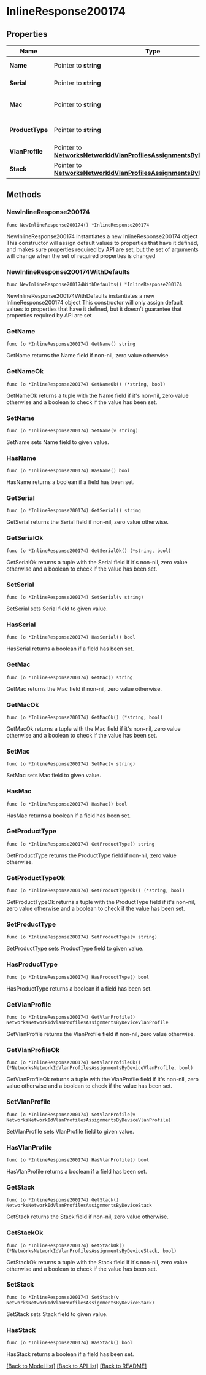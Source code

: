 # InlineResponse200174

## Properties

Name | Type | Description | Notes
------------ | ------------- | ------------- | -------------
**Name** | Pointer to **string** | Name of the Device | [optional] 
**Serial** | Pointer to **string** | Serial of the Device | [optional] 
**Mac** | Pointer to **string** | MAC address of the device | [optional] 
**ProductType** | Pointer to **string** | The product type | [optional] 
**VlanProfile** | Pointer to [**NetworksNetworkIdVlanProfilesAssignmentsByDeviceVlanProfile**](NetworksNetworkIdVlanProfilesAssignmentsByDeviceVlanProfile.md) |  | [optional] 
**Stack** | Pointer to [**NetworksNetworkIdVlanProfilesAssignmentsByDeviceStack**](NetworksNetworkIdVlanProfilesAssignmentsByDeviceStack.md) |  | [optional] 

## Methods

### NewInlineResponse200174

`func NewInlineResponse200174() *InlineResponse200174`

NewInlineResponse200174 instantiates a new InlineResponse200174 object
This constructor will assign default values to properties that have it defined,
and makes sure properties required by API are set, but the set of arguments
will change when the set of required properties is changed

### NewInlineResponse200174WithDefaults

`func NewInlineResponse200174WithDefaults() *InlineResponse200174`

NewInlineResponse200174WithDefaults instantiates a new InlineResponse200174 object
This constructor will only assign default values to properties that have it defined,
but it doesn't guarantee that properties required by API are set

### GetName

`func (o *InlineResponse200174) GetName() string`

GetName returns the Name field if non-nil, zero value otherwise.

### GetNameOk

`func (o *InlineResponse200174) GetNameOk() (*string, bool)`

GetNameOk returns a tuple with the Name field if it's non-nil, zero value otherwise
and a boolean to check if the value has been set.

### SetName

`func (o *InlineResponse200174) SetName(v string)`

SetName sets Name field to given value.

### HasName

`func (o *InlineResponse200174) HasName() bool`

HasName returns a boolean if a field has been set.

### GetSerial

`func (o *InlineResponse200174) GetSerial() string`

GetSerial returns the Serial field if non-nil, zero value otherwise.

### GetSerialOk

`func (o *InlineResponse200174) GetSerialOk() (*string, bool)`

GetSerialOk returns a tuple with the Serial field if it's non-nil, zero value otherwise
and a boolean to check if the value has been set.

### SetSerial

`func (o *InlineResponse200174) SetSerial(v string)`

SetSerial sets Serial field to given value.

### HasSerial

`func (o *InlineResponse200174) HasSerial() bool`

HasSerial returns a boolean if a field has been set.

### GetMac

`func (o *InlineResponse200174) GetMac() string`

GetMac returns the Mac field if non-nil, zero value otherwise.

### GetMacOk

`func (o *InlineResponse200174) GetMacOk() (*string, bool)`

GetMacOk returns a tuple with the Mac field if it's non-nil, zero value otherwise
and a boolean to check if the value has been set.

### SetMac

`func (o *InlineResponse200174) SetMac(v string)`

SetMac sets Mac field to given value.

### HasMac

`func (o *InlineResponse200174) HasMac() bool`

HasMac returns a boolean if a field has been set.

### GetProductType

`func (o *InlineResponse200174) GetProductType() string`

GetProductType returns the ProductType field if non-nil, zero value otherwise.

### GetProductTypeOk

`func (o *InlineResponse200174) GetProductTypeOk() (*string, bool)`

GetProductTypeOk returns a tuple with the ProductType field if it's non-nil, zero value otherwise
and a boolean to check if the value has been set.

### SetProductType

`func (o *InlineResponse200174) SetProductType(v string)`

SetProductType sets ProductType field to given value.

### HasProductType

`func (o *InlineResponse200174) HasProductType() bool`

HasProductType returns a boolean if a field has been set.

### GetVlanProfile

`func (o *InlineResponse200174) GetVlanProfile() NetworksNetworkIdVlanProfilesAssignmentsByDeviceVlanProfile`

GetVlanProfile returns the VlanProfile field if non-nil, zero value otherwise.

### GetVlanProfileOk

`func (o *InlineResponse200174) GetVlanProfileOk() (*NetworksNetworkIdVlanProfilesAssignmentsByDeviceVlanProfile, bool)`

GetVlanProfileOk returns a tuple with the VlanProfile field if it's non-nil, zero value otherwise
and a boolean to check if the value has been set.

### SetVlanProfile

`func (o *InlineResponse200174) SetVlanProfile(v NetworksNetworkIdVlanProfilesAssignmentsByDeviceVlanProfile)`

SetVlanProfile sets VlanProfile field to given value.

### HasVlanProfile

`func (o *InlineResponse200174) HasVlanProfile() bool`

HasVlanProfile returns a boolean if a field has been set.

### GetStack

`func (o *InlineResponse200174) GetStack() NetworksNetworkIdVlanProfilesAssignmentsByDeviceStack`

GetStack returns the Stack field if non-nil, zero value otherwise.

### GetStackOk

`func (o *InlineResponse200174) GetStackOk() (*NetworksNetworkIdVlanProfilesAssignmentsByDeviceStack, bool)`

GetStackOk returns a tuple with the Stack field if it's non-nil, zero value otherwise
and a boolean to check if the value has been set.

### SetStack

`func (o *InlineResponse200174) SetStack(v NetworksNetworkIdVlanProfilesAssignmentsByDeviceStack)`

SetStack sets Stack field to given value.

### HasStack

`func (o *InlineResponse200174) HasStack() bool`

HasStack returns a boolean if a field has been set.


[[Back to Model list]](../README.md#documentation-for-models) [[Back to API list]](../README.md#documentation-for-api-endpoints) [[Back to README]](../README.md)


